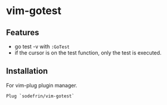 # vim-gotest

## Features

- go test -v with `:GoTest`
- if the cursor is on the test function, only the test is executed.

## Installation

For vim-plug plugin manager.

```
Plug `sodefrin/vim-gotest`
```
